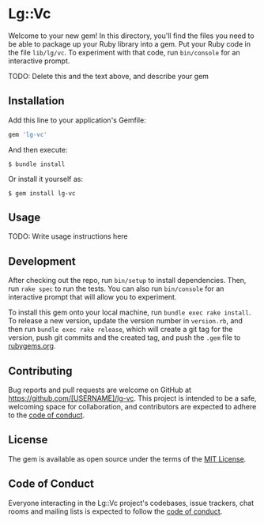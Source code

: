 # Lg::Vc

Welcome to your new gem! In this directory, you'll find the files you need to be able to package up your Ruby library into a gem. Put your Ruby code in the file `lib/lg/vc`. To experiment with that code, run `bin/console` for an interactive prompt.

TODO: Delete this and the text above, and describe your gem

## Installation

Add this line to your application's Gemfile:

```ruby
gem 'lg-vc'
```

And then execute:

    $ bundle install

Or install it yourself as:

    $ gem install lg-vc

## Usage

TODO: Write usage instructions here

## Development

After checking out the repo, run `bin/setup` to install dependencies. Then, run `rake spec` to run the tests. You can also run `bin/console` for an interactive prompt that will allow you to experiment.

To install this gem onto your local machine, run `bundle exec rake install`. To release a new version, update the version number in `version.rb`, and then run `bundle exec rake release`, which will create a git tag for the version, push git commits and the created tag, and push the `.gem` file to [rubygems.org](https://rubygems.org).

## Contributing

Bug reports and pull requests are welcome on GitHub at https://github.com/[USERNAME]/lg-vc. This project is intended to be a safe, welcoming space for collaboration, and contributors are expected to adhere to the [code of conduct](https://github.com/[USERNAME]/lg-vc/blob/main/CODE_OF_CONDUCT.md).

## License

The gem is available as open source under the terms of the [MIT License](https://opensource.org/licenses/MIT).

## Code of Conduct

Everyone interacting in the Lg::Vc project's codebases, issue trackers, chat rooms and mailing lists is expected to follow the [code of conduct](https://github.com/[USERNAME]/lg-vc/blob/main/CODE_OF_CONDUCT.md).
